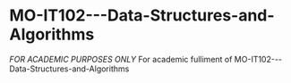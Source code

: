 # MO-IT102---Data-Structures-and-Algorithms
*FOR ACADEMIC PURPOSES ONLY*
For academic fulliment of MO-IT102---Data-Structures-and-Algorithms
